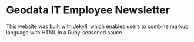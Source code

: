 # Geodata IT Employee Newsletter 

This website was built with Jekyll, which enables users to combine markup language with HTML in a Ruby-seasoned sauce.
